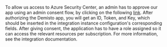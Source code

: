To allow us access to Azure Security Center, an admin has to approve our app using an admin consent flow, by clicking on the following [link](https://oproxy.demisto.ninja/ms-azure-sc).
After authorizing the Demisto app, you will get an ID, Token, and Key, which should be inserted in the integration instance configuration's corresponding fields. After giving consent, the application has to have a role assigned so it can access the relevant resources per subscription. 
For more information, see the integration documentation.